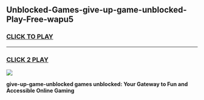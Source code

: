 
## Unblocked-Games-give-up-game-unblocked-Play-Free-wapu5
<h3>
<a href="https://premium76.site?title=give-up-game-unblocked&ref=23A">CLICK TO PLAY</a></h3>
<hr>

<h3>
<a href="https://premium76.site?title=give-up-game-unblocked&ref=23A">CLICK 2 PLAY</a>
  
</h3>

<a href="https://premium76.site?title=give-up-game-unblocked&ref=23A"><img src="https://clearcache.store/games.png"></a>


**give-up-game-unblocked games unblocked: Your Gateway to Fun and Accessible Online Gaming**
